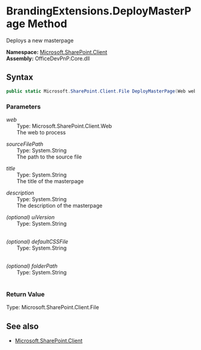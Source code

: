 # BrandingExtensions.DeployMasterPage Method  
Deploys a new masterpage  

**Namespace:** [Microsoft.SharePoint.Client](Microsoft.SharePoint.Client.md)  
**Assembly:** OfficeDevPnP.Core.dll  
## Syntax
```C#
public static Microsoft.SharePoint.Client.File DeployMasterPage(Web web, String sourceFilePath, String title, String description, String uiVersion, String defaultCSSFile, String folderPath)
```
### Parameters
*web*  
&emsp;&emsp;Type: Microsoft.SharePoint.Client.Web  
&emsp;&emsp;The web to process  
  
*sourceFilePath*  
&emsp;&emsp;Type: System.String  
&emsp;&emsp;The path to the source file  
  
*title*  
&emsp;&emsp;Type: System.String  
&emsp;&emsp;The title of the masterpage  
  
*description*  
&emsp;&emsp;Type: System.String  
&emsp;&emsp;The description of the masterpage  
  
*(optional) uiVersion*  
&emsp;&emsp;Type: System.String  
&emsp;&emsp;  
  
*(optional) defaultCSSFile*  
&emsp;&emsp;Type: System.String  
&emsp;&emsp;  
  
*(optional) folderPath*  
&emsp;&emsp;Type: System.String  
&emsp;&emsp;  
  
### Return Value
Type: Microsoft.SharePoint.Client.File  

## See also
- [Microsoft.SharePoint.Client](Microsoft.SharePoint.Client.md)

